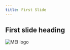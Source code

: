 ```yaml
---
title: First Slide
---
```

## First slide heading
![MEI logo](https://github.com/music-encoding/music-encoding.github.io/blob/master/pix/meilogo-both.png)
